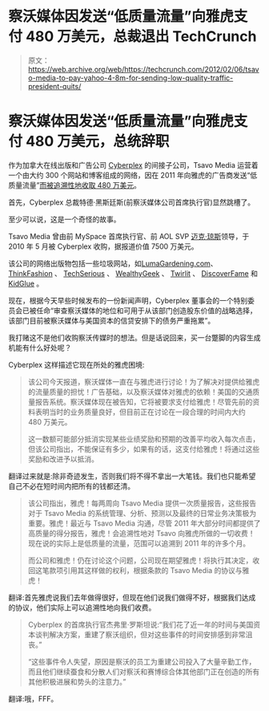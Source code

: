 # 察沃媒体因发送“低质量流量”向雅虎支付 480 万美元，总裁退出 TechCrunch

> 原文：<https://web.archive.org/web/https://techcrunch.com/2012/02/06/tsavo-media-to-pay-yahoo-4-8m-for-sending-low-quality-traffic-president-quits/>

# 察沃媒体因发送“低质量流量”向雅虎支付 480 万美元，总统辞职

作为加拿大在线出版和广告公司 [Cyberplex](https://web.archive.org/web/20221007101546/http://www.cyberplex.com/) 的间接子公司，Tsavo Media 运营着一个由大约 300 个网站和博客组成的网络，因在 2011 年向雅虎的广告商发送“低质量流量”[而被](https://web.archive.org/web/20221007101546/http://www.crunchbase.com/company/yahoo)[追溯性地收取 480 万美元](https://web.archive.org/web/20221007101546/http://www.marketwire.com/press-release/tsavo-media-update-tsx-cx-1615266.htm)。

首先，Cyberplex 总裁特德·黑斯廷斯(前察沃媒体公司首席执行官)显然跳槽了。

至少可以说，这是一个奇怪的故事。

Tsavo Media 曾由前 MySpace 首席执行官、前 AOL SVP [迈克·琼斯](https://web.archive.org/web/20221007101546/http://www.linkedin.com/in/mjones)领导，于 2010 年 5 月被 Cyberplex 收购，据报道价值 7500 万美元。

该公司的网络出版物包括一些垃圾网站，如[LumaGardening.com](https://web.archive.org/web/20221007101546/http://www.lumagardening.com/)、 [ThinkFashion](https://web.archive.org/web/20221007101546/http://www.thinkfashion.com/) 、 [TechSerious](https://web.archive.org/web/20221007101546/http://www.techserious.com/) 、 [WealthyGeek](https://web.archive.org/web/20221007101546/http://www.wealthygeek.com/) 、 [Twirlit](https://web.archive.org/web/20221007101546/http://www.twirlit.com/) 、 [DiscoverFame](https://web.archive.org/web/20221007101546/http://www.discoverfame.com/) 和 [KidGlue](https://web.archive.org/web/20221007101546/http://www.kidglue.com/) 。

现在，根据今天早些时候发布的一份新闻声明，Cyberplex 董事会的一个特别委员会已被任命“审查察沃媒体的地位和可用于从该部门创造股东价值的战略选择，该部门目前被察沃媒体与美国资本的信贷安排下的债务严重拖累”。

我打赌这不是他们收购察沃传媒时的想法。但是话说回来，买一台蹩脚的内容生成机能有什么好处呢？

Cyberplex 这样描述它现在所处的雅虎困境:

> 该公司今天报道，察沃媒体一直在与雅虎进行讨论！为了解决对提供给雅虎的流量质量的担忧！广告基础，以及察沃媒体对雅虎的依赖！美国的交通质量报告系统。察沃媒体现在被告知，它将被要求支付给雅虎！尽管先前的资料表明当时的业务质量良好，但目前正在讨论在一段合理的时间内大约 480 万美元。
> 
> 这一数额可能部分抵消实现某些业绩奖励和预期的改善平均收入每次点击，但该公司指出，不能保证有多少，如果有的话，这支付给雅虎！将通过这些奖励和改进予以抵消。

翻译过来就是:除非奇迹发生，否则我们将不得不拿出一大笔钱。我们也只能希望自己不必在短时间内把所有的钱都还清。

> 该公司指出，雅虎！每两周向 Tsavo Media 提供一次质量报告，这些报告对于 Tsavo Media 的系统管理、分析、预测以及最终的日常业务决策极为重要。雅虎！最近与 Tsavo Media 沟通，尽管 2011 年大部分时间都提供了高质量的得分报告，雅虎！会追溯性地对 Tsavo 向雅虎所做的一切收费！现在说的实际上是低质量的流量，范围可以追溯到 2011 年的许多个月。
> 
> 而公司和雅虎！仍在讨论这个问题，公司现在期望雅虎！将执行其决定，收回这笔款项引用其这样做的权利，根据条款的 Tsavo Media 的协议与雅虎！

翻译:首先雅虎说我们去年做得很好，但现在他们说我们做得不好，根据我们达成的协议，他们实际上可以追溯性地向我们收费。

> Cyberplex 的首席执行官杰弗里·罗斯坦说:“我们花了近一年的时间与美国资本谈判解决方案，重建了察沃组织，但对这些事件的时间安排感到非常沮丧。”
> 
> “这些事件令人失望，原因是察沃的员工为重建公司投入了大量辛勤工作，而且他们继续蚕食和分散人们对察沃和赛博综合体其他部门正在创造的所有其他积极进展和势头的注意力。”

翻译:哦，FFF。
